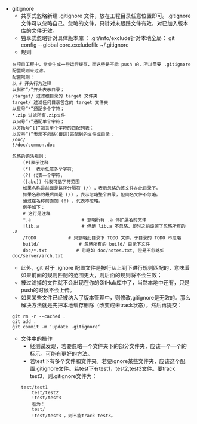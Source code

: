 + gitignore
	+ 共享式忽略新建 .gitignore 文件，放在工程目录任意位置即可。.gitignore 文件可以忽略自己。忽略的文件，只针对未跟踪文件有效，对已加入版本库的文件无效。
	+ 独享式忽略针对具体版本库 ：.git/info/exclude针对本地全局：  git config --global core.excludefile ~/.gitignore
	+ 规则
	```
	在项目工程中，常会生成一些运行缓存，而这些是不能 push 的，所以需要 .gitignore 配置规则来过滤。
	配置规则：
	以 # 开头行为注释  
	以斜杠“/”开头表示目录；
	/target/ 过滤根目录的 target 文件夹
	target/ 过滤任何目录包含的 target 文件夹
	以星号“*”通配多个字符；
	*.zip 过滤所有.zip文件
	以问号“?”通配单个字符；
	以方括号“[]”包含单个字符的匹配列表；
	以叹号“!”表示不忽略(跟踪)匹配到的文件或目录；
	/doc/
	!/doc/common.doc
	
	忽略的语法规则：
    	(#)表示注释
    	(*)  表示任意多个字符; 
    	(?) 代表一个字符;
     	([abc]) 代表可选字符范围
    	如果名称最前面是路径分隔符 (/) ，表示忽略的该文件在此目录下。
    	如果名称的最后面是 (/) ，表示忽略整个目录，但同名文件不忽略。
    	通过在名称前面加 (!) ，代表不忽略。
    	例子如下：
    	# 这行是注释
    	*.a                   # 忽略所有 .a 伟扩展名的文件
    	!lib.a                # 但是 lib.a 不忽略，即时之前设置了忽略所有的 .a
    	/TODO            # 只忽略此目录下 TODO 文件，子目录的 TODO 不忽略 
    	build/               # 忽略所有的 build/ 目录下文件
    	doc/*.txt           # 忽略如 doc/notes.txt, 但是不忽略如 doc/server/arch.txt 
	
	```
	+ 此外，git 对于 .ignore 配置文件是按行从上到下进行规则匹配的，意味着如果前面的规则匹配的范围更大，则后面的规则将不会生效；
	+ 被过滤掉的文件就不会出现在你的GitHub库中了，当然本地中还有，只是push的时候不会上传。
	+ 如果某些文件已经被纳入了版本管理中，则修改.gitignore是无效的。那么解决方法就是先把本地缓存删除（改变成未track状态），然后再提交：
	```
	git rm -r --cached .
	git add .
	git commit -m ‘update .gitignore‘
	```
	+ 文件中的操作
		+ 经测试发现，若要忽略一个文件夹下的部分文件夹，应该一个一个的标示。可能有更好的方法。
		+ 若test下有多个文件和文件夹。若要ignore某些文件夹，应该这个配置.gitignore文件。若test下有test1，test2,test3文件。要track test3，则.gitignore文件为：
		```
		test/test1
    		test/test2
    		!test/test3
    		若为：
    		test/
    		!test/test3 ，则不能track test3。
		```